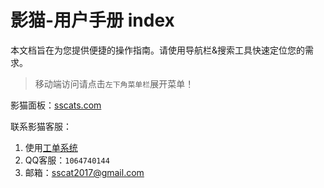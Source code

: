 # 影猫-用户手册 index



本文档旨在为您提供便捷的操作指南。请使用导航栏&搜索工具快速定位您的需求。

> 移动端访问请点击`左下角菜单栏`展开菜单！

影猫面板：[sscats.com](https://sscats.com)



联系影猫客服：
1. 使用[工单系统](https://sscats.com/user/ticket)
2. QQ客服：`1064740144`
3. 邮箱：[sscat2017@gmail.com](mailto:sscat2017@gmail.com)
